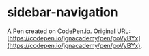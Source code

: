 # sidebar-navigation

A Pen created on CodePen.io. Original URL: [https://codepen.io/jgnacademy/pen/poVyBYx](https://codepen.io/jgnacademy/pen/poVyBYx).

